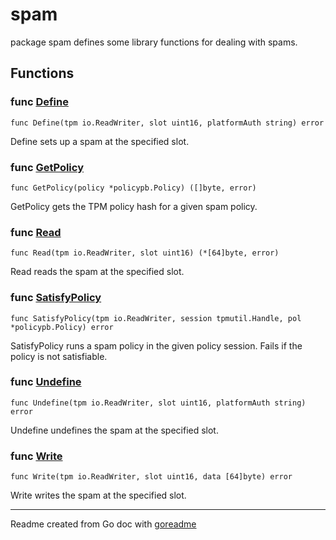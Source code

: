 # spam

package spam defines some library functions for dealing with spams.

## Functions

### func [Define](/spam.go#L21)

`func Define(tpm io.ReadWriter, slot uint16, platformAuth string) error`

Define sets up a spam at the specified slot.

### func [GetPolicy](/spam.go#L114)

`func GetPolicy(policy *policypb.Policy) ([]byte, error)`

GetPolicy gets the TPM policy hash for a given spam policy.

### func [Read](/spam.go#L71)

`func Read(tpm io.ReadWriter, slot uint16) (*[64]byte, error)`

Read reads the spam at the specified slot.

### func [SatisfyPolicy](/spam.go#L77)

`func SatisfyPolicy(tpm io.ReadWriter, session tpmutil.Handle, pol *policypb.Policy) error`

SatisfyPolicy runs a spam policy in the given policy session.
Fails if the policy is not satisfiable.

### func [Undefine](/spam.go#L127)

`func Undefine(tpm io.ReadWriter, slot uint16, platformAuth string) error`

Undefine undefines the spam at the specified slot.

### func [Write](/spam.go#L34)

`func Write(tpm io.ReadWriter, slot uint16, data [64]byte) error`

Write writes the spam at the specified slot.

---
Readme created from Go doc with [goreadme](https://github.com/posener/goreadme)
